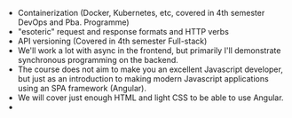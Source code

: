 - Containerization (Docker, Kubernetes, etc, covered in 4th semester DevOps and Pba. Programme)
- "esoteric" request and response formats and HTTP verbs
- API versioning (Covered in 4th semester Full-stack)
- We'll work a lot with async in the frontend, but primarily I'll demonstrate synchronous programming on the backend.
- The course does not aim to make you an excellent Javascript developer, but just as an introduction to making modern Javascript applications using an SPA framework (Angular).
- We will cover just enough HTML and light CSS to be able to use Angular.
- 